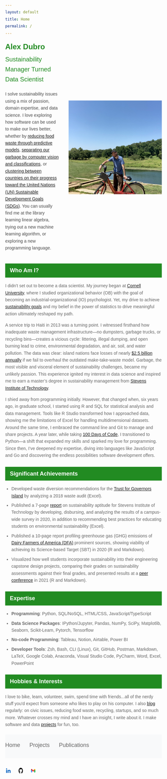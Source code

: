 ```yaml
---
layout: default
title: Home
permalink: /
---
```


<div class="intro">
  <div class="text">
    <div class="header-name">Alex Dubro</div>
    <div class="job-title">Sustainability Manager Turned Data Scientist</div>
    <p>
    I solve sustainability issues using a mix of passion, domain expertise, and data science. I love exploring how software can be used to make our lives better, whether by <a href="https://www.clearcogs.com/">reducing food waste through predictive models</a>, <a href="https://ampsortation.com/">separating our garbage by computer vision and classifications</a>, or <a href="https://arxiv.org/abs/2409.12427">clustering between countries on their progress toward the United Nations (UN) Sustainable Development Goals (SDGs)</a>. You can usually find me at the library learning linear algebra, trying out a new machine learning algorithm, or exploring a new programming language.
    </p>
  </div>
  
  <div class="image">
    <img src="intro-img.png" alt="Image not supported">
  </div>
</div>

<div class="section-header">Who Am I?</div>
<div class="section-content">
  <p>I didn’t set out to become a data scientist. My journey began at <a href="https://www.cornell.edu/">Cornell University</a>, where I studied organizational behavior (OB) with the goal of becoming an industrial-organizational (IO) psychologist. Yet, my drive to achieve <a href="https://sdgs.un.org/goals">sustainability goals</a> and my belief in the power of statistics to drive meaningful action ultimately reshaped my path.</p>
  <p>
  A service trip to Haiti in 2013 was a turning point. I witnessed firsthand how inadequate waste management infrastructure—no dumpsters, garbage trucks, or recycling bins—creates a vicious cycle: littering, illegal dumping, and open burning lead to crime, environmental degradation, and air, soil, and water pollution. The data was clear: island nations face losses of nearly <a href="https://pubmed.ncbi.nlm.nih.gov/31232294/">$2.5 billion annually</a> if we fail to overhaul the outdated make-take-waste model. Garbage, the most visible and visceral element of sustainability challenges, became my unlikely passion. This experience ignited my interest in data science and inspired me to earn a master’s degree in sustainability management from <a href="https://www.stevens.edu/">Stevens Institute of Technology</a>.</p>
  <p>
  I shied away from programming initially. However, that changed when, six years ago, in graduate school, I started using R and SQL for statistical analysis and data management. Tools like R Studio transformed how I approached data, showing me the limitations of Excel for handling multidimensional datasets. Around the same time, I embraced the command line and Git to manage and share projects. A year later, while taking <a href="https://www.udemy.com/course/100-days-of-code/?couponCode=24T3MT120924">100 Days of Code</a>, I transitioned to Python—a shift that expanded my skills and sparked my love for programming. Since then, I’ve deepened my expertise, diving into languages like JavaScript and Go and discovering the endless possibilities software development offers.</p>
</div>

<div class="section-header">Significant Achievements</div>
<div class="section-content">
  <ul>
    <li>Developed waste diversion recommendations for the <a href="https://www.govisland.com/about the-trust-for-governors-island">Trust for Governors Island</a> by analyzing a 2018 waste audit (Excel).</li>
    <li>Published a 7-page <a href="https://reports.aashe.org/institutions/stevens-institute-of-technology-nj/report/2020-03-02/AC/curriculum/AC-6/">report</a> on sustainability aptitude for Stevens Institute of Technology by developing, disbursing, and analyzing the results of a campus-wide survey in 2020, in addition to recommending best practices for educating students on environmental sustainability (Excel).</li>
    <li>Published a 10-page report profiling greenhouse gas (GHG) emissions of <a href="https://www.dfamilk.com/">Dairy Farmers of America (DFA)</a> prominent sources, showing viability of achieving its Science-based Target (SBT) in 2020 (R and Markdown).</li>
    <li>Visualized how well students incorporate sustainability into their engineering capstone design projects, comparing their grades on sustainability assessments against their final grades, and presented results at a <a href="https://strategy.asee.org/assessing-the-sustainability-components-of-href=">peer conference</a> in 2021 (R and Markdown).</li>
  </ul>
</div>

<div class="section-header">Expertise</div>
<div class="section-content">
<ul>
  <li><b>Programming</b>: Python, SQL/NoSQL, HTML/CSS, JavaScript/TypeScript</li>
  <li><b>Data Science Packages</b>: IPython/Jupyter, Pandas, NumPy, SciPy, Matplotlib, Seaborn, Scikit-Learn, Pytorch, Tensorflow</li>
  <li><b>No-code Programming</b>: Tableau, Notion, Airtable, Power BI</li>
  <li><b>Developer Tools</b>: Zsh, Bash, CLI (Linux), Git, GitHub, Postman, Markdown, LaTeX, Google Colab, Anaconda, Visual Studio Code, PyCharm, Word, Excel, PowerPoint</li>
</ul>

<div class="section-header">Hobbies & Interests</div>
<div class="section-content">
  I love to bike, learn, volunteer, swim, spend time with friends...all of the nerdy stuff you'd expect from someone who likes to play on his computer. I also <a href="https://furry-date-ae4.notion.site/Rethinking-Circular-Economy-34b44ede819c49158d207ac18607e85d">blog</a> regularly: on civic issues, reducing food waste, recycling, startups, and so much more. Whatever crosses my mind and I have an insight, I write about it. I make software and data <a href="https://add0794.github.io/projects">projects</a> for fun, too.
</div>

<nav class="main-nav">
    <ul class="nav-links">
        <li><a href="/" class="nav-item">Home</a></li>
        <li><a href="/projects" class="nav-item">Projects</a></li>
        <li><a href="/publications" class="nav-item">Publications</a></li>
    </ul>
</nav>

<footer>
    <div class="social-links">
        <a href="https://www.linkedin.com/in/alexdubro/" aria-label="LinkedIn profile">
            <img src="linkedin-icon.png" alt="LinkedIn Icon" />
        </a>
        <a href="https://github.com/add0794" aria-label="GitHub profile">
            <img src="github-icon.png" alt="GitHub Icon" />
        </a>
        <a href="mailto:add0794@gmail.com" aria-label="Email">
            <img src="email-icon.png" alt="Email Icon" />
        </a>
    </div>
</footer>

<style>
/* Main text styles */


.main-nav {
    padding: 20px 0;
    background-color: #f8f9fa;  /* Light gray background */
    margin-bottom: 30px;
}
.nav-links {
    list-style: none;
    padding: 0;
    margin: 0;
    display: flex;
    gap: 30px;  /* Space between navigation items */
}
.nav-item {
    text-decoration: none;
    color: #666;  /* Match the text color from your image */
    font-size: 18px;
    font-family: Arial, sans-serif;
    position: relative;
    transition: color 0.3s ease;
}
/* Hover effect */
.nav-item:hover {
    color: #1a4b8c;  /* Blue color from your header */
}
/* Active state */
.nav-item.active {
    color: #1a4b8c;
}
/* Underline effect on hover and active */
.nav-item::after {
    content: '';
    position: absolute;
    width: 0;
    height: 2px;
    bottom: -5px;
    left: 0;
    background-color: #1a4b8c;
    transition: width 0.3s ease;
}
.nav-item:hover::after,
.nav-item.active::after {
    width: 100%;
}

body {
    font-family: Arial, sans-serif;
    color: #4A4A4A;
    line-height: 1.6;
}

/* Header section with name and title */
.header-name {
    color: #228B22;  /* Dark blue for name */
    font-size: 24px;
    font-weight: bold;
    margin-bottom: 5px;
}

.job-title {
    color: #228B22;  /* Lighter blue for job title */
    font-size: 20px;
    margin-bottom: 20px;
}

/* Section headers with blue background */
.section-header {
    background-color: #228B22;  /* Dark blue background */
    color: white;
    padding: 8px 15px;
    margin: 25px 0 15px 0;
    font-size: 18px;
    font-weight: bold;
}

/* Content sections */
.section-content {
    margin-bottom: 20px;
    color: #666;  /* Grey color for main text */
}

/* List styling */
ul {
    margin: 0;
    padding-left: 20px;
}

li {
    color: #666;
    margin-bottom: 8px;
}

/* Styling for the intro header and image */
.intro {
    display: flex;
    align-items: center;
    gap: 30px;
}

.text {
    flex: 1;
}

.image img {
    max-width: 300px;
    height: auto;
}

/* Responsive design for smaller screens */
@media (max-width: 768px) {
    .intro {
        flex-direction: column;
        align-items: center;
    }

 .nav-links {
        flex-direction: column;
        align-items: center;
        gap: 15px;
    }

    .text {
        text-align: center;
    }

    .image img {
        max-width: 100%;
    }
}

/* General styling for the list */
.social-links {
    display: flex; /* Arrange items horizontally */
    gap: 15px; /* Add spacing between items */
    list-style: none; /* Remove bullets */
    padding: 0; /* Remove padding */
    margin: 0; /* Remove margin */
}

.social-links li {
    display: flex; /* Align icon and text */
    align-items: center; /* Vertically center items */
}

.social-links a {
    text-decoration: none; /* Remove underline from links */
    color: #333; /* Default text color */
    font-family: Arial, sans-serif;
    font-size: 14px;
}

.social-links a:hover {
    color: #0073b1; /* Change color on hover */
}

.social-links img {
    width: 20px; /* Set icon width */
    height: 20px; /* Set icon height */
    margin-right: 5px; /* Add spacing between icon and text */
}

</style>